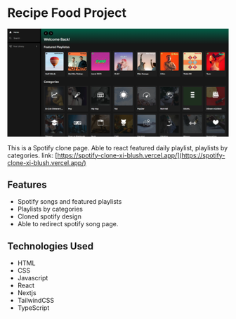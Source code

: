 # Recipe Food Project

![Project View](https://raw.githubusercontent.com/GokayA/Portfolio/main/public/Spotify.png)

This is a Spotify clone page. Able to react featured daily playlist, playlists by categories.
link: [https://spotify-clone-xi-blush.vercel.app/](https://spotify-clone-xi-blush.vercel.app/)

## Features

- Spotify songs and featured playlists
- Playlists by categories
- Cloned spotify design
- Able to redirect spotify song page.

## Technologies Used

- HTML
- CSS
- Javascript
- React
- Nextjs
- TailwindCSS
- TypeScript
